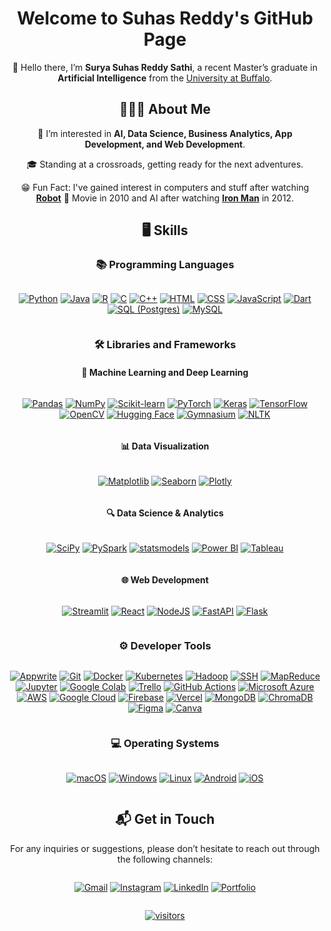 <h1 align="center">Welcome to Suhas Reddy's GitHub Page</h1>

<p align="center">
👋 Hello there, I’m <strong>Surya Suhas Reddy Sathi</strong>, a recent Master’s graduate in <strong>Artificial Intelligence</strong> from the <a href="https://www.buffalo.edu/" target="_blank">University at Buffalo</a>.
</p>

<h2 align="center">🧑🏻‍💻 About Me</h2>

<div align="center">
  <p>👀 I’m interested in <strong>AI, Data Science, Business Analytics, App Development, and Web Development</strong>.</p>
  <p>🎓 Standing at a crossroads, getting ready for the next adventures.</p>
  <p>😁 Fun Fact: I've gained interest in computers and stuff after watching <a href="https://www.imdb.com/title/tt1305797/" target="_blank"><strong>Robot</strong></a> 🤖 Movie in 2010 and AI after watching <a href="https://www.imdb.com/title/tt0371746/" target="_blank"><strong>Iron Man</strong></a> in 2012.</p>
</div>

<h2 align="center">🖥 Skills</h2>

<h3 align="center">📚 Programming Languages</h3>
<div align="center" style="display: flex; flex-wrap: wrap; gap: 10px; justify-content: center;">

[![Python](https://img.shields.io/badge/Python-3776AB?style=for-the-badge&logo=python&logoColor=white)](#)
[![Java](https://img.shields.io/badge/Java-%23ED8B00.svg?style=for-the-badge&logo=openjdk&logoColor=white)](#)
[![R](https://img.shields.io/badge/R-276DC3?style=for-the-badge&logo=r&logoColor=white)](#)
[![C](https://img.shields.io/badge/C-A8B9CC?style=for-the-badge&logo=c&logoColor=white)](#)
[![C++](https://img.shields.io/badge/C++-00599C?style=for-the-badge&logo=c%2B%2B&logoColor=white)](#)
[![HTML](https://img.shields.io/badge/HTML-E34F26?style=for-the-badge&logo=html5&logoColor=white)](#)
[![CSS](https://img.shields.io/badge/CSS-1572B6?style=for-the-badge&logo=css3&logoColor=white)](#)
[![JavaScript](https://img.shields.io/badge/JavaScript-F7DF1E?style=for-the-badge&logo=javascript&logoColor=black)](#)
[![Dart](https://img.shields.io/badge/Dart-%230175C2.svg?style=for-the-badge&logo=dart&logoColor=white)](#)
[![SQL (Postgres)](https://img.shields.io/badge/SQL%20(Postgres)-336791?style=for-the-badge&logo=postgresql&logoColor=white)](#)
[![MySQL](https://img.shields.io/badge/MySQL-4479A1?style=for-the-badge&logo=mysql&logoColor=white)](#)

</div>

<h3 align="center">🛠️ Libraries and Frameworks</h3>

<h4 align="center">🧠 Machine Learning and Deep Learning</h4>
<div align="center" style="display: flex; flex-wrap: wrap; gap: 10px; justify-content: center;">
  
  [![Pandas](https://img.shields.io/badge/Pandas-150458?style=for-the-badge&logo=pandas&logoColor=white)](#)
  [![NumPy](https://img.shields.io/badge/NumPy-013243?style=for-the-badge&logo=numpy&logoColor=white)](#)
  [![Scikit-learn](https://img.shields.io/badge/Scikit--learn-F7931E?style=for-the-badge&logo=scikitlearn&logoColor=white)](#)
  [![PyTorch](https://img.shields.io/badge/PyTorch-EE4C2C?style=for-the-badge&logo=pytorch&logoColor=white)](#)
  [![Keras](https://img.shields.io/badge/Keras-D00000?style=for-the-badge&logo=keras&logoColor=white)](#)
  [![TensorFlow](https://img.shields.io/badge/TensorFlow-FF6F00?style=for-the-badge&logo=tensorflow&logoColor=white)](#)
  [![OpenCV](https://img.shields.io/badge/OpenCV-5C3EE8?style=for-the-badge&logo=opencv&logoColor=white)](#)
  [![Hugging Face](https://img.shields.io/badge/Hugging%20Face-FFD21E?style=for-the-badge&logo=huggingface&logoColor=000)](#)
  [![Gymnasium](https://custom-icon-badges.demolab.com/badge/Gymnasium-0081A5?style=for-the-badge&logo=robot&logoColor=white)](#)
  [![NLTK](https://custom-icon-badges.demolab.com/badge/NLTK-154F5B?style=for-the-badge&logo=natural-language&logoColor=white)](#)
</div>

<h4 align="center">📊 Data Visualization</h4>
<div align="center" style="display: flex; flex-wrap: wrap; gap: 10px; justify-content: center;">
  
[![Matplotlib](https://custom-icon-badges.demolab.com/badge/Matplotlib-115570?style=for-the-badge&logo=matplotlib&logoColor=white)](#)
[![Seaborn](https://custom-icon-badges.demolab.com/badge/Seaborn-3B7A9C?style=for-the-badge&logo=seaborn&logoColor=white)](#)
[![Plotly](https://custom-icon-badges.demolab.com/badge/Plotly-3F4F75?style=for-the-badge&logo=plotly&logoColor=white)](#)

</div>

<h4 align="center">🔍 Data Science & Analytics</h4>
<div align="center" style="display: flex; flex-wrap: wrap; gap: 10px; justify-content: center;">
  
[![SciPy](https://custom-icon-badges.demolab.com/badge/SciPy-8CAAE6?style=for-the-badge&logo=scipy&logoColor=white)](#)
[![PySpark](https://custom-icon-badges.demolab.com/badge/PySpark-E25A1C?style=for-the-badge&logo=apache-spark&logoColor=white)](#)
[![statsmodels](https://custom-icon-badges.demolab.com/badge/statsmodels-1B2F63?style=for-the-badge&logo=graph&logoColor=white)](#)
[![Power BI](https://custom-icon-badges.demolab.com/badge/Power_BI-F2C811?style=for-the-badge&logo=powerbi&logoColor=black)](#)
[![Tableau](https://custom-icon-badges.demolab.com/badge/Tableau-E97627?style=for-the-badge&logo=tableau&logoColor=white)](#)

</div>

<h4 align="center">🌐 Web Development</h4>
<div align="center" style="display: flex; flex-wrap: wrap; gap: 10px; justify-content: center;">
  
[![Streamlit](https://custom-icon-badges.demolab.com/badge/Streamlit-FF4B4B?style=for-the-badge&logo=streamlit&logoColor=white)](#)
[![React](https://img.shields.io/badge/React-%2320232a.svg?style=for-the-badge&logo=react&logoColor=%2361DAFB)](#)
[![NodeJS](https://img.shields.io/badge/Node.js-6DA55F?style=for-the-badge&logo=node.js&logoColor=white)](#)
[![FastAPI](https://img.shields.io/badge/FastAPI-009485.svg?style=for-the-badge&logo=fastapi&logoColor=white)](#)
[![Flask](https://img.shields.io/badge/Flask-000?style=for-the-badge&logo=flask&logoColor=fff)](#)
</div>


<h3 align="center">⚙️ Developer Tools</h3>

<div align="center" style="display: flex; flex-wrap: wrap; gap: 10px; justify-content: center;">

  [![Appwrite](https://custom-icon-badges.demolab.com/badge/Appwrite-FD366E?style=for-the-badge&logo=appwrite&logoColor=white)](#)
  [![Git](https://custom-icon-badges.demolab.com/badge/Git-F05032?style=for-the-badge&logo=git&logoColor=white)](#)
  [![Docker](https://custom-icon-badges.demolab.com/badge/Docker-2496ED?style=for-the-badge&logo=docker&logoColor=white)](#)
  [![Kubernetes](https://custom-icon-badges.demolab.com/badge/Kubernetes-326CE5?style=for-the-badge&logo=kubernetes&logoColor=white)](#)
  [![Hadoop](https://custom-icon-badges.demolab.com/badge/Hadoop-66CCFF?style=for-the-badge&logo=apache-hadoop&logoColor=black)](#)
  [![SSH](https://custom-icon-badges.demolab.com/badge/SSH-171515?style=for-the-badge&logo=ssh&logoColor=white)](#)
  [![MapReduce](https://custom-icon-badges.demolab.com/badge/MapReduce-66CCFF?style=for-the-badge&logo=apache&logoColor=black)](#)
  [![Jupyter](https://custom-icon-badges.demolab.com/badge/Jupyter-F37626?style=for-the-badge&logo=jupyter&logoColor=white)](#)
  [![Google Colab](https://custom-icon-badges.demolab.com/badge/Google_Colab-F9AB00?style=for-the-badge&logo=googlecolab&logoColor=white)](#)
  [![Trello](https://custom-icon-badges.demolab.com/badge/Trello-0052CC?style=for-the-badge&logo=trello&logoColor=white)](#)
  [![GitHub Actions](https://custom-icon-badges.demolab.com/badge/GitHub_Actions-2088FF?style=for-the-badge&logo=github-actions&logoColor=white)](#)
  [![Microsoft Azure](https://custom-icon-badges.demolab.com/badge/Microsoft_Azure-0078D4?style=for-the-badge&logo=microsoftazure&logoColor=white)](#)
  [![AWS](https://img.shields.io/badge/AWS-%23FF9900.svg?style=for-the-badge&logo=amazon-web-services&logoColor=white)](#)
  [![Google Cloud](https://custom-icon-badges.demolab.com/badge/Google_Cloud-4285F4?style=for-the-badge&logo=googlecloud&logoColor=white)](#) 
  [![Firebase](https://img.shields.io/badge/Firebase-039BE5?style=for-the-badge&logo=Firebase&logoColor=white)](#)
  [![Vercel](https://img.shields.io/badge/Vercel-%23000000.svg?style=for-the-badge&logo=vercel&logoColor=white)](#)
  [![MongoDB](https://img.shields.io/badge/MongoDB-%234ea94b.svg?style=for-the-badge&logo=mongodb&logoColor=white)](#)
  [![ChromaDB](https://custom-icon-badges.demolab.com/badge/ChromaDB-00897B?style=for-the-badge&logo=database&logoColor=white)](#)
  [![Figma](https://img.shields.io/badge/Figma-F24E1E?style=for-the-badge&logo=figma&logoColor=white)](#)
  [![Canva](https://img.shields.io/badge/Canva-%2300C4CC.svg?style=for-the-badge&logo=Canva&logoColor=white)](#)
</div>


<h3 align="center">💻 Operating Systems</h3>
<div align="center" style="display: flex; flex-wrap: wrap; gap: 10px; justify-content: center;">

[![macOS](https://img.shields.io/badge/macOS-000000?style=for-the-badge&logo=apple&logoColor=F0F0F0)](#)
[![Windows](https://custom-icon-badges.demolab.com/badge/Windows-0078D6?style=for-the-badge&logo=windows11&logoColor=white)](#)
[![Linux](https://img.shields.io/badge/Linux-FCC624?style=for-the-badge&logo=linux&logoColor=black)](#)
[![Android](https://img.shields.io/badge/Android-3DDC84?style=for-the-badge&logo=android&logoColor=white)](#)
[![iOS](https://img.shields.io/badge/iOS-000000?style=for-the-badge&logo=apple&logoColor=white)](#)

</div>



<h2 align="center">📬 Get in Touch</h2>
<p align="center">
For any inquiries or suggestions, please don’t hesitate to reach out through the following channels:
</p>
<div align="center" style="display: flex; flex-wrap: wrap; gap: 10px; justify-content: center;">

  [![Gmail](https://img.shields.io/badge/Gmail-D14836?style=for-the-badge&logo=gmail&logoColor=white)](mailto:suhasreddysathi@gmail.com)
  [![Instagram](https://img.shields.io/badge/Instagram-%23E4405F.svg?style=for-the-badge&logo=Instagram&logoColor=white)](https://www.instagram.com/ss_suhas_reddy/)
  [![LinkedIn](https://img.shields.io/badge/Linkedin-%230077B5.svg?style=for-the-badge&logo=linkedin&logoColor=white)](https://www.linkedin.com/in/suhasreddysathi/)
  [![Portfolio](https://custom-icon-badges.demolab.com/badge/Portfolio-4285F4?style=for-the-badge&logo=browser&logoColor=white)](https://suhasreddysathi.com/)
  

</div>

<div align="center" style="display: flex; flex-wrap: wrap; gap: 10px; justify-content: center;">





[![visitors](https://visitor-badge.laobi.icu/badge?page_id=SuhasReddy651.SuhasReddy651)](#)
</div>


